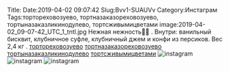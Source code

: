 Title:
Date:2019-04-02 09:07:42
Slug:Bvv1-SUAUVv
Category:Инстаграм
Tags:тортореховозуево, тортназаказореховозуево, тортыназаказликинодулево, тортсживымицветами
image:2019-04-02_09-07-42_UTC_1_tntl.jpg
Нежная нежность🌸🌺
.
 Внутри: ванильный бисквит, клубничное суфле, клубничный джем и конфи из персиков.  Вес 2,4 кг
.
[тортореховозуево]({tag}тортореховозуево) [тортназаказореховозуево]({tag}тортназаказореховозуево) [тортыназаказликинодулево]({tag}тортыназаказликинодулево) [тортсживымицветами]({tag}тортсживымицветами)
![instagram]({attach}images/2019-04-02_09-07-42_UTC_1.jpg)
![instagram]({attach}images/2019-04-02_09-07-42_UTC_3.jpg)
![instagram]({attach}images/2019-04-02_09-07-42_UTC_2.jpg)
